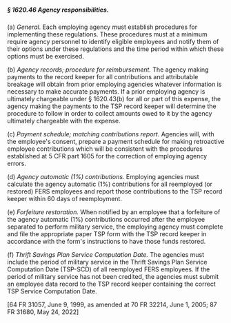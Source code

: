 ##### § 1620.46 Agency responsibilities. #####

(a) *General.* Each employing agency must establish procedures for implementing these regulations. These procedures must at a minimum require agency personnel to identify eligible employees and notify them of their options under these regulations and the time period within which these options must be exercised.

(b) *Agency records; procedure for reimbursement.* The agency making payments to the record keeper for all contributions and attributable breakage will obtain from prior employing agencies whatever information is necessary to make accurate payments. If a prior employing agency is ultimately chargeable under § 1620.43(b) for all or part of this expense, the agency making the payments to the TSP record keeper will determine the procedure to follow in order to collect amounts owed to it by the agency ultimately chargeable with the expense.

(c) *Payment schedule; matching contributions report.* Agencies will, with the employee's consent, prepare a payment schedule for making retroactive employee contributions which will be consistent with the procedures established at 5 CFR part 1605 for the correction of employing agency errors.

(d) *Agency automatic (1%) contributions.* Employing agencies must calculate the agency automatic (1%) contributions for all reemployed (or restored) FERS employees and report those contributions to the TSP record keeper within 60 days of reemployment.

(e) *Forfeiture restoration.* When notified by an employee that a forfeiture of the agency automatic (1%) contributions occurred after the employee separated to perform military service, the employing agency must complete and file the appropriate paper TSP form with the TSP record keeper in accordance with the form's instructions to have those funds restored.

(f) *Thrift Savings Plan Service Computation Date.* The agencies must include the period of military service in the Thrift Savings Plan Service Computation Date (TSP-SCD) of all reemployed FERS employees. If the period of military service has not been credited, the agencies must submit an employee data record to the TSP record keeper containing the correct TSP Service Computation Date.

[64 FR 31057, June 9, 1999, as amended at 70 FR 32214, June 1, 2005; 87 FR 31680, May 24, 2022]